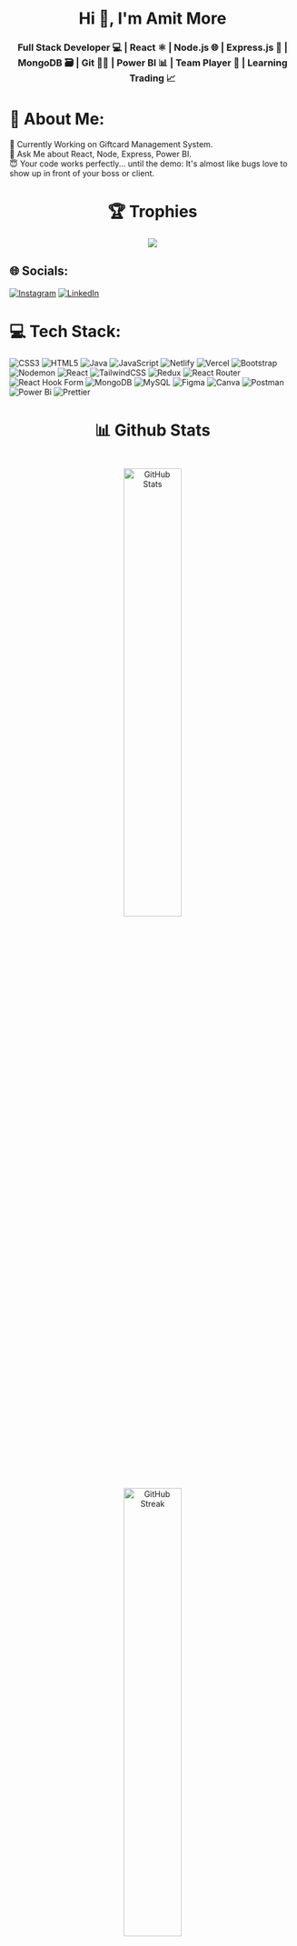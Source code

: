 <h1 align="center">Hi 👋, I'm Amit More</h1>
<h3 align="center">Full Stack Developer 💻 | React ⚛️ | Node.js 🌐 | Express.js 🚀 | MongoDB 🗃️ | Git 🧑‍💻 | Power BI 📊 | Team Player 🤝 | Learning Trading 📈</h3>

# 💫 About Me:
🚀 Currently Working on Giftcard Management System.<br> 📍 Ask Me about React, Node, Express, Power BI.<br>😇 Your code works perfectly... until the demo: It's almost like bugs love to show up in front of your boss or client.<br>

<h1 align="center">🏆 Trophies</h1>
<div align="center">
  <img src="https://github-profile-trophy.vercel.app/?username=amitmore-007&theme=tokyonight&no-frame=false&no-bg=false&margin-w=4" />
</div>

## 🌐 Socials:

  <a href="https://instagram.com/amitmore_7"><img src="https://img.shields.io/badge/Instagram-%23E4405F.svg?logo=Instagram&logoColor=white" alt="Instagram" /></a>
  <a href="https://linkedin.com/in/amit-more-57a646249"><img src="https://img.shields.io/badge/LinkedIn-%230077B5.svg?logo=linkedin&logoColor=white" alt="LinkedIn" /></a>


# 💻 Tech Stack:
![CSS3](https://img.shields.io/badge/css3-%231572B6.svg?style=for-the-badge&logo=css3&logoColor=white) ![HTML5](https://img.shields.io/badge/html5-%23E34F26.svg?style=for-the-badge&logo=html5&logoColor=white) ![Java](https://img.shields.io/badge/java-%23ED8B00.svg?style=for-the-badge&logo=openjdk&logoColor=white) ![JavaScript](https://img.shields.io/badge/javascript-%23323330.svg?style=for-the-badge&logo=javascript&logoColor=%23F7DF1E) ![Netlify](https://img.shields.io/badge/netlify-%23000000.svg?style=for-the-badge&logo=netlify&logoColor=#00C7B7) ![Vercel](https://img.shields.io/badge/vercel-%23000000.svg?style=for-the-badge&logo=vercel&logoColor=white) ![Bootstrap](https://img.shields.io/badge/bootstrap-%238511FA.svg?style=for-the-badge&logo=bootstrap&logoColor=white) ![Nodemon](https://img.shields.io/badge/NODEMON-%23323330.svg?style=for-the-badge&logo=nodemon&logoColor=%BBDEAD) ![React](https://img.shields.io/badge/react-%2320232a.svg?style=for-the-badge&logo=react&logoColor=%2361DAFB) ![TailwindCSS](https://img.shields.io/badge/tailwindcss-%2338B2AC.svg?style=for-the-badge&logo=tailwind-css&logoColor=white) ![Redux](https://img.shields.io/badge/redux-%23593d88.svg?style=for-the-badge&logo=redux&logoColor=white) ![React Router](https://img.shields.io/badge/React_Router-CA4245?style=for-the-badge&logo=react-router&logoColor=white) ![React Hook Form](https://img.shields.io/badge/React%20Hook%20Form-%23EC5990.svg?style=for-the-badge&logo=reacthookform&logoColor=white) ![MongoDB](https://img.shields.io/badge/MongoDB-%234ea94b.svg?style=for-the-badge&logo=mongodb&logoColor=white) ![MySQL](https://img.shields.io/badge/mysql-4479A1.svg?style=for-the-badge&logo=mysql&logoColor=white) ![Figma](https://img.shields.io/badge/figma-%23F24E1E.svg?style=for-the-badge&logo=figma&logoColor=white) ![Canva](https://img.shields.io/badge/Canva-%2300C4CC.svg?style=for-the-badge&logo=Canva&logoColor=white) ![Postman](https://img.shields.io/badge/Postman-FF6C37?style=for-the-badge&logo=postman&logoColor=white) ![Power Bi](https://img.shields.io/badge/power_bi-F2C811?style=for-the-badge&logo=powerbi&logoColor=black) ![Prettier](https://img.shields.io/badge/prettier-%23F7B93E.svg?style=for-the-badge&logo=prettier&logoColor=black)

<h1 align="center"> 📊 Github Stats</h1>
<div align="center">
  <img src="https://github-readme-stats.vercel.app/api?username=amitmore-007&theme=solarized-dark&hide_border=false&include_all_commits=false&count_private=false" alt="GitHub Stats" style="width:45%; margin: 20px;" />
  <img src="https://github-readme-streak-stats.herokuapp.com/?user=amitmore-007&theme=solarized-dark&hide_border=false" alt="GitHub Streak" style="width:45%; margin: 20px;" />
</div>
<div align="center" style="margin-top: 40px;">
  <img src="https://github-readme-stats.vercel.app/api/top-langs/?username=amitmore-007&theme=solarized-dark&hide_border=false&include_all_commits=false&count_private=false&layout=compact" alt="Top Languages" style="margin-top: 20px;" />
</div>


### ✍️ Random Dev Quote
<div align="center">
  <img src="https://quotes-github-readme.vercel.app/api?type=horizontal&theme=radical" alt="Random Dev Quote" />
</div>

### 🔝 Top Contributed Repo
<div align="center">
  <img src="https://github-contributor-stats.vercel.app/api?username=amitmore-007&limit=5&theme=dark&combine_all_yearly_contributions=true" alt="Top Contributed Repo" />
</div>


---
[![](https://visitcount.itsvg.in/api?id=amitmore-007&icon=0&color=0)](https://visitcount.itsvg.in)

<!-- Proudly created with GPRM ( https://gprm.itsvg.in ) -->
